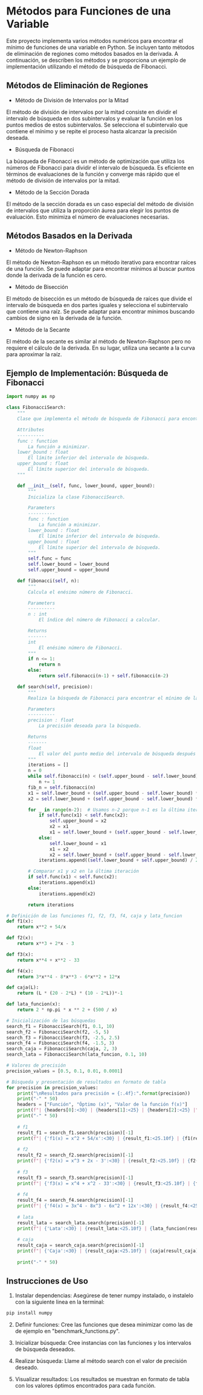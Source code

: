# Métodos para Funciones de una Variable

Este proyecto implementa varios métodos numéricos para encontrar el mínimo de funciones de una variable en Python. Se incluyen tanto métodos de eliminación de regiones como métodos basados en la derivada. A continuación, se describen los métodos y se proporciona un ejemplo de implementación utilizando el método de búsqueda de Fibonacci.

## Métodos de Eliminación de Regiones

* Método de División de Intervalos por la Mitad

El método de división de intervalos por la mitad consiste en dividir el intervalo de búsqueda en dos subintervalos y evaluar la función en los puntos medios de estos subintervalos. Se selecciona el subintervalo que contiene el mínimo y se repite el proceso hasta alcanzar la precisión deseada.

* Búsqueda de Fibonacci

La búsqueda de Fibonacci es un método de optimización que utiliza los números de Fibonacci para dividir el intervalo de búsqueda. Es eficiente en términos de evaluaciones de la función y converge más rápido que el método de división de intervalos por la mitad.

* Método de la Sección Dorada

El método de la sección dorada es un caso especial del método de división de intervalos que utiliza la proporción áurea para elegir los puntos de evaluación. Esto minimiza el número de evaluaciones necesarias.

## Métodos Basados en la Derivada

* Método de Newton-Raphson

El método de Newton-Raphson es un método iterativo para encontrar raíces de una función. Se puede adaptar para encontrar mínimos al buscar puntos donde la derivada de la función es cero.

* Método de Bisección

El método de bisección es un método de búsqueda de raíces que divide el intervalo de búsqueda en dos partes iguales y selecciona el subintervalo que contiene una raíz. Se puede adaptar para encontrar mínimos buscando cambios de signo en la derivada de la función.

* Método de la Secante

El método de la secante es similar al método de Newton-Raphson pero no requiere el cálculo de la derivada. En su lugar, utiliza una secante a la curva para aproximar la raíz.

## Ejemplo de Implementación: Búsqueda de Fibonacci

```python
import numpy as np

class FibonacciSearch:
    """
    Clase que implementa el método de búsqueda de Fibonacci para encontrar el mínimo de una función.

    Attributes
    ----------
    func : function
        La función a minimizar.
    lower_bound : float
        El límite inferior del intervalo de búsqueda.
    upper_bound : float
        El límite superior del intervalo de búsqueda.
    """

    def __init__(self, func, lower_bound, upper_bound):
        """
        Inicializa la clase FibonacciSearch.

        Parameters
        ----------
        func : function
            La función a minimizar.
        lower_bound : float
            El límite inferior del intervalo de búsqueda.
        upper_bound : float
            El límite superior del intervalo de búsqueda.
        """
        self.func = func
        self.lower_bound = lower_bound
        self.upper_bound = upper_bound

    def fibonacci(self, n):
        """
        Calcula el enésimo número de Fibonacci.

        Parameters
        ----------
        n : int
            El índice del número de Fibonacci a calcular.

        Returns
        -------
        int
            El enésimo número de Fibonacci.
        """
        if n <= 1:
            return n
        else:
            return self.fibonacci(n-1) + self.fibonacci(n-2)

    def search(self, precision):
        """
        Realiza la búsqueda de Fibonacci para encontrar el mínimo de la función.

        Parameters
        ----------
        precision : float
            La precisión deseada para la búsqueda.

        Returns
        -------
        float
            El valor del punto medio del intervalo de búsqueda después de cada iteración.
        """
        iterations = []
        n = 0
        while self.fibonacci(n) < (self.upper_bound - self.lower_bound) / precision:
            n += 1
        fib_n = self.fibonacci(n)
        x1 = self.lower_bound + (self.upper_bound - self.lower_bound) * self.fibonacci(n-2) / fib_n
        x2 = self.lower_bound + (self.upper_bound - self.lower_bound) * self.fibonacci(n-1) / fib_n

        for _ in range(n-2):  # Usamos n-2 porque n-1 es la última iteración
            if self.func(x1) < self.func(x2):
                self.upper_bound = x2
                x2 = x1
                x1 = self.lower_bound + (self.upper_bound - self.lower_bound) * self.fibonacci(n-3) / fib_n
            else:
                self.lower_bound = x1
                x1 = x2
                x2 = self.lower_bound + (self.upper_bound - self.lower_bound) * self.fibonacci(n-2) / fib_n
            iterations.append((self.lower_bound + self.upper_bound) / 2)

        # Comparar x1 y x2 en la última iteración
        if self.func(x1) < self.func(x2):
            iterations.append(x1)
        else:
            iterations.append(x2)

        return iterations

# Definición de las funciones f1, f2, f3, f4, caja y lata_funcion
def f1(x):
    return x**2 + 54/x

def f2(x):
    return x**3 + 2*x - 3

def f3(x):
    return x**4 + x**2 - 33

def f4(x):
    return 3*x**4 - 8*x**3 - 6*x**2 + 12*x

def caja(L):
    return (L * (20 - 2*L) * (10 - 2*L))*-1

def lata_funcion(x):
    return 2 * np.pi * x ** 2 + (500 / x)

# Inicialización de las búsquedas
search_f1 = FibonacciSearch(f1, 0.1, 10)
search_f2 = FibonacciSearch(f2, -5, 5)
search_f3 = FibonacciSearch(f3, -2.5, 2.5)
search_f4 = FibonacciSearch(f4, -1.5, 3)
search_caja = FibonacciSearch(caja, 2, 3)
search_lata = FibonacciSearch(lata_funcion, 0.1, 10)

# Valores de precisión
precision_values = [0.5, 0.1, 0.01, 0.0001]

# Búsqueda y presentación de resultados en formato de tabla
for precision in precision_values:
    print("\nResultados para precisión = {:.4f}:".format(precision))
    print("-" * 50)
    headers = ["Función", "Óptimo (x)", "Valor de la función f(x)"]
    print(f"| {headers[0]:<30} | {headers[1]:<25} | {headers[2]:<25} |")
    print("-" * 50)
    
    # f1
    result_f1 = search_f1.search(precision)[-1]
    print(f"| {'f1(x) = x^2 + 54/x':<30} | {result_f1:<25.10f} | {f1(result_f1):<25.10f} |")
    
    # f2
    result_f2 = search_f2.search(precision)[-1]
    print(f"| {'f2(x) = x^3 + 2x - 3':<30} | {result_f2:<25.10f} | {f2(result_f2):<25.10f} |")
    
    # f3
    result_f3 = search_f3.search(precision)[-1]
    print(f"| {'f3(x) = x^4 + x^2 - 33':<30} | {result_f3:<25.10f} | {f3(result_f3):<25.10f} |")
    
    # f4
    result_f4 = search_f4.search(precision)[-1]
    print(f"| {'f4(x) = 3x^4 - 8x^3 - 6x^2 + 12x':<30} | {result_f4:<25.10f} | {f4(result_f4):<25.10f} |")
    
    # lata
    result_lata = search_lata.search(precision)[-1]
    print(f"| {'Lata':<30} | {result_lata:<25.10f} | {lata_funcion(result_lata):<25.10f} |")
    
    # caja
    result_caja = search_caja.search(precision)[-1]
    print(f"| {'Caja':<30} | {result_caja:<25.10f} | {caja(result_caja):<25.10f} |")
    
    print("-" * 50)
```
## Instrucciones de Uso
1. Instalar dependencias: Asegúrese de tener numpy instalado, o instalelo con la siguiente linea en la terminal:

```bash
pip install numpy
```
2. Definir funciones: Cree las funciones que desea minimizar como las de de ejemplo en "benchmark_functions.py".

3. Inicializar búsqueda: Cree instancias con las funciones y los intervalos de búsqueda deseados.

4. Realizar búsqueda: Llame al método search con el valor de precisión deseado.

5. Visualizar resultados: Los resultados se muestran en formato de tabla con los valores óptimos encontrados para cada función.

